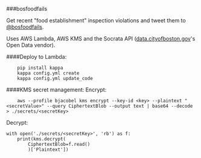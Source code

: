 ###bosfoodfails

Get recent "food establishment" inspection violations and tweet them to [@bosfoodfails](https://twitter.com/bosfoodfails).

Uses AWS Lambda, AWS KMS and the Socrata API ([data.cityofboston.gov](https://data.cityofboston.gov)'s Open Data vendor).


####Deploy to Lambda:

        pip install kappa
        kappa config.yml create
        kappa config.yml update_code

####KMS secret management:
Encrypt:

        aws --profile bjacobel kms encrypt --key-id <key> --plaintext "<secretValue>" --query CiphertextBlob --output text | base64 --decode > ./secrets/<secretKey>


Decrypt:

    with open('./secrets/<secretKey>', 'rb') as f:
        print(kms.decrypt(
            CiphertextBlob=f.read()
            )['Plaintext'])
